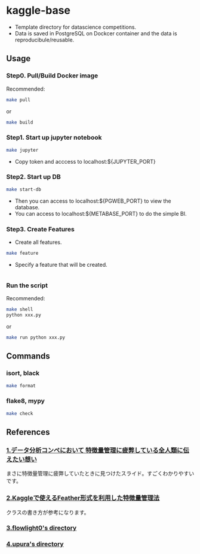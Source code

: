 # kaggle-base

- Template directory for datascience competitions.
- Data is saved in PostgreSQL on Dockcer container and the data is reproducibule/reusable.

## Usage

### Step0. Pull/Build Docker image

Recommended:

```sh
make pull
```

or

```sh
make build
```

### Step1. Start up jupyter notebook

```sh
make jupyter
```

- Copy token and acccess to localhost:${JUPYTER_PORT}

### Step2. Start up DB

```sh
make start-db
```

- Then you can access to localhost:${PGWEB_PORT} to view the database.
- You can access to localhost:${METABASE_PORT} to do the simple BI.

### Step3. Create Features

- Create all features.

```sh
make feature
```

- Specify a feature that will be created.

```sh
```

### Run the script

Recommended:

```sh
make shell
python xxx.py
```

or

```sh
make run python xxx.py
```

## Commands

### isort, black

```sh
make format
```

### flake8, mypy

```sh
make check
```

## References

### [1.データ分析コンペにおいて 特徴量管理に疲弊している全人類に伝えたい想い][1]

まさに特徴量管理に疲弊していたときに見つけたスライド。すごくわかりやすいです。

### [2.Kaggleで使えるFeather形式を利用した特徴量管理法][2]

クラスの書き方が参考になります。

### [3.flowlight0's directory][3]

### [4.upura's directory][4]

[1]:https://speakerdeck.com/takapy/detafen-xi-konpenioite-te-zheng-liang-guan-li-nipi-bi-siteiruquan-ren-lei-nichuan-etaixiang-i
[2]:https://amalog.hateblo.jp/entry/kaggle-feature-management
[3]:https://github.com/flowlight0/talkingdata-adtracking-fraud-detection
[4]:https://github.com/upura/ml-competition-template-titanic
